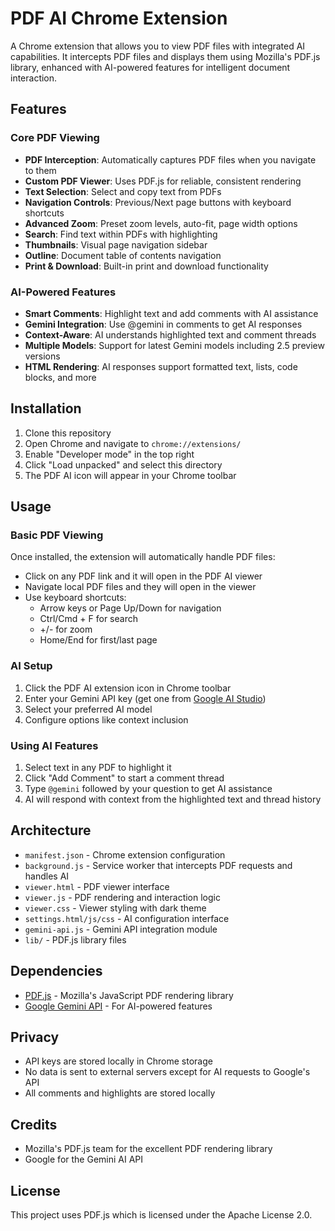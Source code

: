 # PDF AI Chrome Extension

A Chrome extension that allows you to view PDF files with integrated AI capabilities. It intercepts PDF files and displays them using Mozilla's PDF.js library, enhanced with AI-powered features for intelligent document interaction.

## Features

### Core PDF Viewing
- **PDF Interception**: Automatically captures PDF files when you navigate to them
- **Custom PDF Viewer**: Uses PDF.js for reliable, consistent rendering
- **Text Selection**: Select and copy text from PDFs
- **Navigation Controls**: Previous/Next page buttons with keyboard shortcuts
- **Advanced Zoom**: Preset zoom levels, auto-fit, page width options
- **Search**: Find text within PDFs with highlighting
- **Thumbnails**: Visual page navigation sidebar
- **Outline**: Document table of contents navigation
- **Print & Download**: Built-in print and download functionality

### AI-Powered Features
- **Smart Comments**: Highlight text and add comments with AI assistance
- **Gemini Integration**: Use @gemini in comments to get AI responses
- **Context-Aware**: AI understands highlighted text and comment threads
- **Multiple Models**: Support for latest Gemini models including 2.5 preview versions
- **HTML Rendering**: AI responses support formatted text, lists, code blocks, and more

## Installation

1. Clone this repository
2. Open Chrome and navigate to `chrome://extensions/`
3. Enable "Developer mode" in the top right
4. Click "Load unpacked" and select this directory
5. The PDF AI icon will appear in your Chrome toolbar

## Usage

### Basic PDF Viewing
Once installed, the extension will automatically handle PDF files:
- Click on any PDF link and it will open in the PDF AI viewer
- Navigate local PDF files and they will open in the viewer
- Use keyboard shortcuts:
  - Arrow keys or Page Up/Down for navigation
  - Ctrl/Cmd + F for search
  - +/- for zoom
  - Home/End for first/last page

### AI Setup
1. Click the PDF AI extension icon in Chrome toolbar
2. Enter your Gemini API key (get one from [Google AI Studio](https://makersuite.google.com/app/apikey))
3. Select your preferred AI model
4. Configure options like context inclusion

### Using AI Features
1. Select text in any PDF to highlight it
2. Click "Add Comment" to start a comment thread
3. Type `@gemini` followed by your question to get AI assistance
4. AI will respond with context from the highlighted text and thread history

## Architecture

- `manifest.json` - Chrome extension configuration
- `background.js` - Service worker that intercepts PDF requests and handles AI
- `viewer.html` - PDF viewer interface
- `viewer.js` - PDF rendering and interaction logic
- `viewer.css` - Viewer styling with dark theme
- `settings.html/js/css` - AI configuration interface
- `gemini-api.js` - Gemini API integration module
- `lib/` - PDF.js library files

## Dependencies

- [PDF.js](https://github.com/mozilla/pdf.js) - Mozilla's JavaScript PDF rendering library
- [Google Gemini API](https://ai.google.dev/) - For AI-powered features

## Privacy

- API keys are stored locally in Chrome storage
- No data is sent to external servers except for AI requests to Google's API
- All comments and highlights are stored locally

## Credits

- Mozilla's PDF.js team for the excellent PDF rendering library
- Google for the Gemini AI API

## License

This project uses PDF.js which is licensed under the Apache License 2.0.